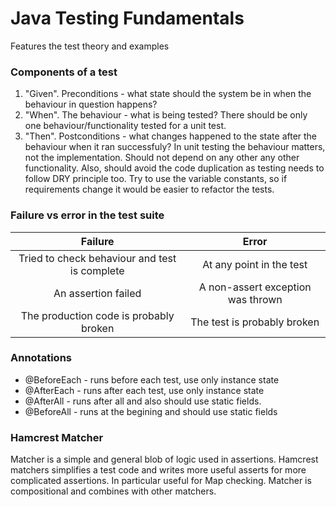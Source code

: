 # Java Testing Fundamentals
Features the test theory and examples

### Components of a test
1. "Given". Preconditions - what state should the system be in when the behaviour in question happens?
2. "When". The behaviour - what is being tested? There should be only one behaviour/functionality tested for a unit test.
3. "Then". Postconditions - what changes happened to the state after the behaviour when it ran successfuly?
In unit testing the behaviour matters, not the implementation. Should not depend on any other any other functionality. Also, should avoid the code duplication as testing needs to follow DRY principle too. Try to use the variable constants, so if requirements change it would be easier to refactor the tests. 

### Failure vs error in the test suite
| Failure | Error |
| :--------: | :-----: |
|Tried to check behaviour and test is complete | At any point in the test |
|An assertion failed | A non-assert exception was thrown |
|The production code is probably broken | The test is probably broken |

### Annotations
+ @BeforeEach - runs before each test, use only instance state
+ @AfterEach - runs after each test, use only instance state
+ @AfterAll - runs after all and also should use static fields.
+ @BeforeAll - runs at the begining and should use static fields

### Hamcrest Matcher
Matcher is a simple and general blob of logic used in assertions. Hamcrest matchers simplifies a test code and writes more useful asserts for more complicated assertions. In particular useful for Map checking. Matcher is compositional and combines with other matchers.


